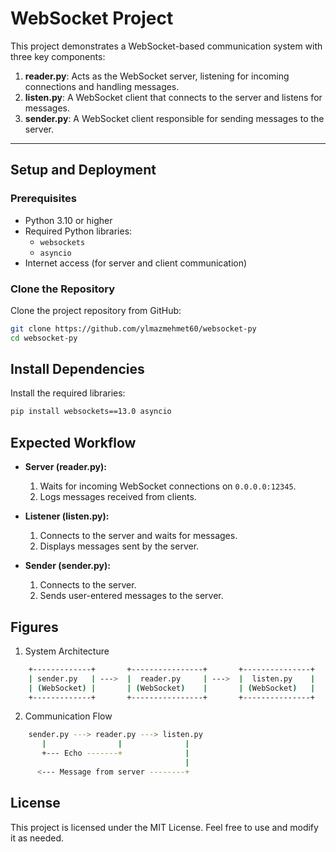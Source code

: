 # WebSocket Project

This project demonstrates a WebSocket-based communication system with three key components:
1. **reader.py**: Acts as the WebSocket server, listening for incoming connections and handling messages.
2. **listen.py**: A WebSocket client that connects to the server and listens for messages.
3. **sender.py**: A WebSocket client responsible for sending messages to the server.

---

## **Setup and Deployment**

### **Prerequisites**
- Python 3.10 or higher
- Required Python libraries:
  - `websockets`
  - `asyncio`
- Internet access (for server and client communication)

### **Clone the Repository**
Clone the project repository from GitHub:
```bash
git clone https://github.com/ylmazmehmet60/websocket-py
cd websocket-py
```

## Install Dependencies

Install the required libraries:
```bash
pip install websockets==13.0 asyncio
```

## Expected Workflow
- **Server (reader.py):**
  1. Waits for incoming WebSocket connections on ```0.0.0.0:12345```.
  2. Logs messages received from clients.
     
- **Listener (listen.py):**
  1. Connects to the server and waits for messages.
  2. Displays messages sent by the server.
    
- **Sender (sender.py):**
  1. Connects to the server.
  2. Sends user-entered messages to the server.
 
## Figures

1. System Architecture
```bash
    +-------------+       +----------------+       +---------------+
    | sender.py   | --->  |  reader.py     | --->  |  listen.py    |
    | (WebSocket) |       | (WebSocket)    |       | (WebSocket)   |
    +-------------+       +----------------+       +---------------+
```

2. Communication Flow
```bash
    sender.py ---> reader.py ---> listen.py
       |                |              |
       +--- Echo -------+              |
                                       |
      <--- Message from server --------+
```

## License
This project is licensed under the MIT License. Feel free to use and modify it as needed.
